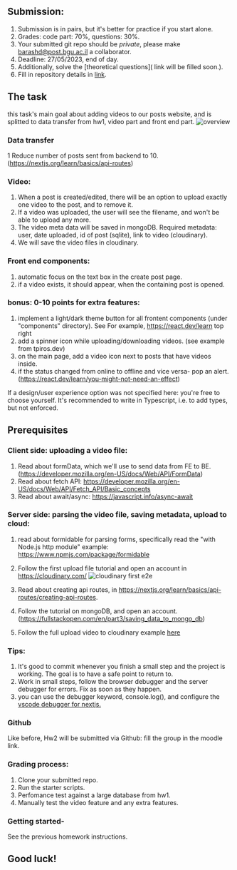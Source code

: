 ## Submission: 
1. Submission is in pairs, but it's better for practice if you start alone.
2. Grades: code part: 70%, questions: 30%.
3. Your submitted git repo should be *private*, please make barashd@post.bgu.ac.il a collaborator.
5. Deadline: 27/05/2023, end of day.
6. Additionally, solve the [theoretical questions](  link will be filled soon.).
7. Fill in repository details in [link](https://moodle.bgu.ac.il/moodle/mod/questionnaire/view.php?id=2466075).


## The task
this task's main goal about adding videos to our posts website, and is splitted to data transfer from hw1, video part and front end part.
![overview](https://res.cloudinary.com/dqdivzl0r/image/upload/v1684134346/kk6grnofeqgawigeas9f.png)

### Data transfer
1 Reduce number of posts sent from backend to 10.  (https://nextjs.org/learn/basics/api-routes)

### Video: 
1. When a post is created/edited, there will be an option to upload exactly one video to the post, and to remove it. 
2. If a video was uploaded, the user will see the filename, and won't be able to upload any more.
3. The video meta data will be saved in mongoDB. 
Required metadata: user, date uploaded, id of post (sqlite),  link to video (cloudinary). 
4. We will save the video files in cloudinary. 

### Front end components:
1.  automatic focus on the text box in the create post page.
2.  if a video exists, it should appear, when the containing post is opened.

### bonus: 0-10 points for extra features:
1. implement a light/dark theme button for all frontent components (under "components" directory). See For example, https://react.dev/learn top right 
2. add a spinner icon while uploading/downloading videos. (see example from tpiros.dev)
3. on the main page, add a video icon next to posts that have videos inside.
4. if the status changed from online to offline and vice versa- pop an alert. (https://react.dev/learn/you-might-not-need-an-effect)

If a design/user experience option was not specified here: you're free to choose yourself.
It's recommended to write in Typescript, i.e. to add types, but not enforced.

## Prerequisites

### Client side: uploading a video file:
1. Read about formData, which we'll use to send data from FE to BE. (https://developer.mozilla.org/en-US/docs/Web/API/FormData)
2. Read about fetch API: https://developer.mozilla.org/en-US/docs/Web/API/Fetch_API/Basic_concepts
3. Read about await/async: https://javascript.info/async-await


### Server side: parsing the video file, saving metadata, upload to cloud:
1. read about formidable for parsing forms, specifically read the "with Node.js http module" example: https://www.npmjs.com/package/formidable
2. Follow the first upload file tutorial and open an account in https://cloudinary.com/ ![cloudinary first e2e](https://res.cloudinary.com/dqdivzl0r/image/upload/v1684131345/cloudinary_xkdnx7.png )

3. Read about creating api routes, in https://nextjs.org/learn/basics/api-routes/creating-api-routes.
4. Follow the tutorial on mongoDB, and open an account. (https://fullstackopen.com/en/part3/saving_data_to_mongo_db)
5. Follow the full upload video to cloudinary example [here](https://tpiros.dev/blog/uploading-and-displaying-videos-with-nextjs/) 

### Tips:
1. It's good to commit whenever you finish a small step and the project is working. The goal is to have a safe point to return to.
2. Work in small steps, follow the browser debugger and the server debugger for errors. Fix as soon as they happen.
3. you can use the debugger keyword, console.log(), and configure the [vscode debugger for nextjs.](https://nextjs.org/docs/pages/building-your-application/configuring/debugging)

### Github 
Like before, Hw2 will be submitted via Github: fill the group in the moodle link.

### Grading process:
1. Clone your submitted repo. 
2. Run the starter scripts.
3. Perfomance test against a large database from hw1.
4. Manually test the video feature and any extra features.




### Getting started- 
See the previous homework instructions.





## Good luck!



